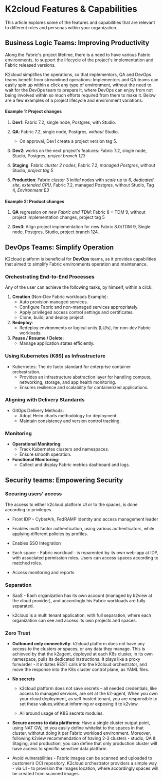 # K2cloud Features & Capabilities

This article explores some of the features and capabilities that are relevant to different roles and personas within your organization.

## Business Logic Teams: Improving Productivity

Along the Fabric's project lifetime, there is a need to have various Fabric environments, to support the lifecycle of the project's implementation and Fabric released versions. 

K2cloud simplifies the operations, so that implementors, QA and DevOps teams benefit from streamlined operations: Implementors and QA teams can easily spin up within a click any type of environment, without the need to wait for the DevOps team to prepare it, where DevOps can enjoy from not being involved within so much efforts required from them to make it. Below are a few examples of a project lifecycle and environment variations:

#### Example 1: Project changes

1. **Dev1**: Fabric 7.2, single node, Postgres, with Studio. 

1. **QA**: Fabric 7.2, single node, Postgres, *without* Studio. 
   - On approval, Dev1 create a project version tag 5.
2. **Dev2**: works on the next project's features: Fabric 7.2, single node, Studio, Postgres, *project branch 123*
3. **Staging**: Fabric *cluster 2 nodes*, Fabric 7.2, *managed Postgres*, without Studio, *project tag 5*
4. **Production**: Fabric cluster 3 *initial* nodes with *scale* up to 6, *dedicated site*, *extended CPU*, Fabric 7.2, managed Postgres, without Studio, Tag 4, *Environment E3*

#### Example 2: Product changes

1. **QA** regression on *new Fabric* *and TDM*: Fabric 8 + TDM 9, without project implementation changes, project tag 5

2. **Dev3**: Align project implementation for new Fabric 8.0/TDM 9, Single node, Postgres, Studio, project branch 124.

   

## DevOps Teams: Simplify Operation

K2cloud platform is beneficial for **DevOps** teams, as it provides capabilities that aimed to simplify Fabric environments operation and maintenance. 

### Orchestrating End-to-End Processes

Any of the user can achieve the following tasks, by himself, within a click:

1. **Creation** (Non-Dev Fabric workloads Example):
   - Auto provision managed services.
   - Configure Fabric and non-managed services appropriately.
   - Apply privileged access control settings and certificates.
   - Clone, build, and deploy project.
2. **Redeploy**:
   - Redeploy environments or logical units (LU/s), for non-dev Fabric workloads.
3. **Pause / Resume / Delete**:
   - Manage application states efficiently.

### Using Kubernetes (K8S) as Infrastructure

- Kubernetes: The de facto standard for enterprise container orchestration.
  - Provides an infrastructure abstraction layer for handling compute, networking, storage, and app health monitoring.
  - Ensures resilience and scalability for containerized applications.

### Aligning with Delivery Standards

- GitOps Delivery Methods:
  - Adopt Helm charts methodology for deployment.
  - Maintain consistency and version control tracking.

### Monitoring

- **Operational Monitoring**:
  - Track Kubernetes clusters and namespaces.
  - Ensure smooth operation.
- **Functional Monitoring**:
  - Collect and display Fabric metrics dashboard and logs.



## Security teams: Empowering Security

### Securing users’ access

The access to either k2cloud platform UI or to the spaces, is done according to privileges.

* Front IDP – CyberArk, FedRAMP Identity and access management leader

* Enables multi factor authentication, using various authenticators, while applying different policies by profiles. 

* Enables SSO Integration

* Each space – Fabric workload - is reparented by its own web-app at IDP, with associated permission roles. Users can access spaces according to matched roles.

* Access monitoring and reports

### Separation

* SaaS - Each organization has its own account (managed by k2view at the cloud provider), and accordingly his Fabric workloads are fully separated.

* k2cloud is a multi tenant application, with full separation, where each organization can see and access its own projects and spaces.

### Zero Trust

* **Outbound only connectivity**: k2cloud platform does not have any access to the clusters or spaces, or any data they manage. This is achieved by that the k2agent, deployed at each K8s cluster, in its own namespace, pulls its dedicated instructions. It plays like a proxy forwarder - it initiates REST calls into the k2cloud orchestrator, and move the response into the K8s cluster control plane, as YAML files.

* **No secrets**

  * k2cloud platform does not save secrets – all needed credentials, like access to managed services, are set at the k2-agent, When you own your cloud deployment, as self hosted tenant, you are responsible to set these values,without informing or exposing it to k2view.

  * All around usage of K8S secrets modules.

* **Secure access to data platforms**: Have a single cluster output point, using NAT GW, let you easily define whitelist to the spaces in that cluster, withotut doing it per Fabric workload environment. Moreover, following k2view recommendation of having 2-3 clusters - studio, QA & Staging, and production, you can define that only production cluster will have access to specific sensitive data platform.

* Avoid vulnerabilities - Fabric images can be scanned and uploaded to customer’s OCI repository. K2cloud orchestrator providers a simple way - via UI - to provision the images location, where accordingly spaces will be created from scanned images.







​              
